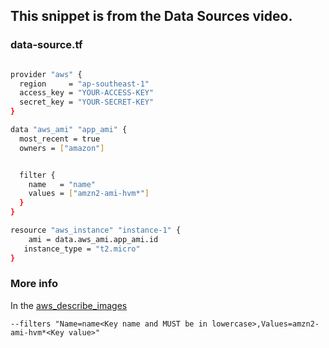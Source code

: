 ## This snippet is from the Data Sources video.

### data-source.tf

```sh

provider "aws" {
  region     = "ap-southeast-1"
  access_key = "YOUR-ACCESS-KEY"
  secret_key = "YOUR-SECRET-KEY"
}

data "aws_ami" "app_ami" {
  most_recent = true
  owners = ["amazon"]


  filter {
    name   = "name"
    values = ["amzn2-ami-hvm*"]
  }
}

resource "aws_instance" "instance-1" {
    ami = data.aws_ami.app_ami.id
   instance_type = "t2.micro"
}
```

### More info
In the [aws_describe_images](https://docs.aws.amazon.com/cli/latest/reference/ec2/describe-images.html)
```
--filters "Name=name<Key name and MUST be in lowercase>,Values=amzn2-ami-hvm*<Key value>"
```
